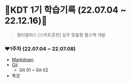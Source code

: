 # 🎀KDT 1기 학습기록 (22.07.04 ~ 22.12.16)🎀

> 멀티캠퍼스 [스마트훈련] 실무 맞춤형 풀스택 개발

### ❤**1주차** (22.07.04 ~ 22.07.08)
- [Markdown](https://github.com/jelly12paw/TIL/tree/main/Markdown)
- [Git](https://github.com/jelly12paw/TIL/tree/main/Git)
  - Git 01 ~ Git 02
- 특강
